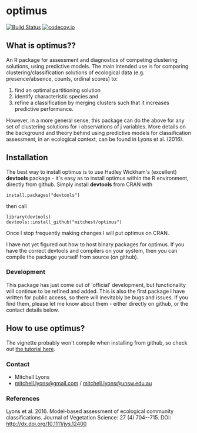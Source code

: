 optimus
===========
[![Build Status](https://travis-ci.org/mitchest/optimus.svg?branch=master)](https://travis-ci.org/mitchest/optimus) [![codecov.io](https://codecov.io/github/mitchest/optimus/coverage.svg?branch=master)](https://codecov.io/github/mitchest/optimus?branch=master)

## What is optimus??

An R package for assessment and diagnostics of competing
clustering solutions, using predictive models. The main intended
use is for comparing clustering/classification solutions of
ecological data (e.g. presence/absence, counts, ordinal scores) to:

1) find an optimal partitioning solution  
2) identify characteristic species and  
3) refine a classification by merging clusters such that it
increases predictive performance.  

However, in a more general sense, this package can do the above for 
any set of clustering solutions for i observations of j variables. 
More details on the background and theory behind using predictive 
models for classification assessment, in an ecological context, 
can be found in Lyons et al. (2016).

## Installation

The best way to install optimus is to use Hadley Wickham's 
(excellent) **devtools** package - it's easy as to install optimus 
within the R environment, directly from github. Simply install 
**devtools** from CRAN with

    install.packages("devtools")

then call

    library(devtools)
	devtools::install_github("mitchest/optimus")

Once I stop frequently making changes I will put optimus on CRAN.

I have not yet figured out how to host binary packages for optimus.
If you have the correct devtools and compilers on your system,
then you can compile the package yourself from source (on github). 

### Development

This package has just come out of 'official' development, but 
functionality will continue to be refined and added. This is also 
the first package I have written for public access, so there will
inevitably be bugs and issues. If you find them, please let me know
about them - either directly on github, or the contact details below. 

## How to use optimus?
The vignette probably won't compile when installing from github,
so check out [the tutorial here](https://rawgit.com/mitchest/optimus/master/optimus-workflow.html).  
	
### Contact

* Mitchell Lyons
* mitchell.lyons@gmail.com / mitchell.lyons@unsw.edu.au
	
### References

Lyons et al. 2016. Model-based assessment of ecological community classifications. Journal of Vegetation Science: 27 (4) 704--715. DOI: http://dx.doi.org/10.1111/jvs.12400
